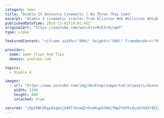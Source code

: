 ```yaml
---
category: news
title: "Diablo IV Announce Cinematic | By Three They Come"
excerpt: "diablo 4 cinematic trailer from blizzcon #d4 #blizzcon #diablo."
publishedDateTime: 2019-11-01T19:01:45Z
originalUrl: "https://youtube.com/watch?v=0vE3rAjtqUY"
type: video

featuredContent: "<iframe width=\"800\" height=\"500\" frameborder=\"0\" src=\"https://www.youtube.com/embed/0vE3rAjtqUY\" allow=\"accelerometer; autoplay; encrypted-media; gyroscope; picture-in-picture\" allowfullscreen></iframe>"

provider:
  name: Game Clips And Tips
  domain: youtube.com

topics:
  - Diablo 4

images:
  - url: "https://www.youtube.com/img/desktop/supported_browsers/dinosaur.png"
    width: 1200
    height: 800
    isCached: true

secured: "j8pI9BCOEgsA1qmzjU4kT1EvwQI+hnmXupXJ8AjTHp2tUFKi8uuHJ4dXY4EIZkF5yF9X8Lq4bIfZMwgKRbQ0MN6yDQyFD5sRo6qx9OAJiTWSeU2IrTMqsgzqBlhyBwLPhRORQq6L7BEHlF+meUceitsx9YnrKV9W+lbS0QS/bgKjPWlbL8AoT+imH4ajpxlSEPWGlkqTdU9hkplqK8jVgAZOg/Qn5CuRv/xg5B8z7j7cKeIqYyZuJRIJ1aAYQduCiYvLJ+9KkMDuNY7L3LbAKKvWU59hWsuI7keSZnW3wjmjBaTXD/RAFW4lZxnj8e396UfL5JDMJ7NGJ5yjW9H2r1zK5AVBIC8TiTsG2nSMyueJcXmr4nNyP7LXhSsb+rACiW1MYsGhndxKl6K2vqvtrA==;LHaUovfG0AxMFV2VVooxVw=="
---
```


